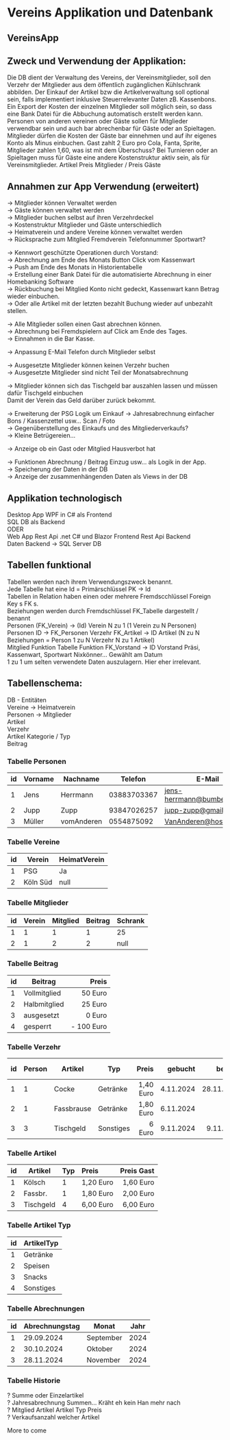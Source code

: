 # Vereins Applikation und Datenbank
## VereinsApp

## Zweck und Verwendung der Applikation:
Die DB dient der Verwaltung des Vereins, der Vereinsmitglieder, soll den Verzehr der Mitglieder aus dem öffentlich zugänglichen Kühlschrank abbilden.
Der Einkauf der Artikel bzw die Artikelverwaltung soll optional sein, falls implementiert inklusive Steuerrelevanter Daten zB. Kassenbons. 
Ein Export der Kosten der einzelnen Mitglieder soll möglich sein, so dass eine Bank Datei für die Abbuchung automatisch erstellt werden kann.
Personen von anderen vereinen oder Gäste sollen für Mitglieder verwendbar sein und auch bar abrechenbar für Gäste oder an Spieltagen.
Mitglieder dürfen die Kosten der Gäste bar einnehmen und auf ihr eigenes Konto als Minus einbuchen.
Gast zahlt 2 Euro pro Cola, Fanta, Sprite, Mitglieder zahlen 1,60, was ist mit dem Überschuss?
Bei Turnieren oder an Spieltagen muss für Gäste eine andere Kostenstruktur aktiv sein, als für Vereinsmitglieder. Artikel Preis Mitglieder / Preis Gäste

## Annahmen zur App Verwendung (erweitert)
-> Mitglieder können Verwaltet werden  
-> Gäste können verwaltet werden  
-> Mitglieder buchen selbst auf ihren Verzehrdeckel  
-> Kostenstruktur Mitglieder und Gäste unterschiedlich  
-> Heimatverein und andere Vereine können verwaltet werden  
-> Rücksprache zum Mitglied Fremdverein Telefonnummer Sportwart?  

-> Kennwort geschützte Operationen durch Vorstand:  
-> Abrechnung am Ende des Monats Button Click vom Kassenwart  
-> Push am Ende des Monats in Historientabelle  
-> Erstellung einer Bank Datei für die automatisierte Abrechnung in einer Homebanking Software  
-> Rückbuchung bei Mitglied Konto nicht gedeckt, Kassenwart kann Betrag wieder einbuchen.  
-> Oder alle Artikel mit der letzten bezahlt Buchung wieder auf unbezahlt stellen.  

-> Alle Mitglieder sollen einen Gast abrechnen können.  
-> Abrechnung bei Fremdspielern auf Click am Ende des Tages.  
-> Einnahmen in die Bar Kasse.  

-> Anpassung E-Mail Telefon durch Mitglieder selbst  

-> Ausgesetzte Mitglieder können keinen Verzehr buchen  
-> Ausgesetzte Mitglieder sind nicht Teil der Monatsabrechnung  

-> Mitglieder können sich das Tischgeld bar auszahlen lassen und müssen dafür Tischgeld einbuchen  
   Damit der Verein das Geld darüber zurück bekommt.  

-> Erweiterung der PSG Logik um Einkauf -> Jahresabrechnung einfacher Bons / Kassenzettel usw... Scan / Foto  
-> Gegenüberstellung des Einkaufs und des Mitgliederverkaufs?  
-> Kleine Betrügereien...  

-> Anzeige ob ein Gast oder Mitglied Hausverbot hat  

-> Funktionen Abrechnung / Beitrag Einzug usw... als Logik in der App.  
-> Speicherung der Daten in der DB  
-> Anzeige der zusammenhängenden Daten als Views in der DB  

## Applikation technologisch
Desktop App WPF in C# als Frontend  
SQL DB als Backend  
ODER  
Web App Rest Api .net C# und Blazor Frontend Rest Api Backend  
Daten Backend -> SQL Server DB  

## Tabellen funktional
Tabellen werden nach ihrem Verwendungszweck benannt.  
Jede Tabelle hat eine Id = Primärschlüssel PK -> Id  
Tabellen in Relation haben einen oder mehrere Fremdscchlüssel Foreign Key s FK s.  
Beziehungen werden durch Fremdschlüssel FK_Tabelle dargestellt / benannt  
Personen (FK_Verein) -> (Id) Verein N zu 1 (1 Verein zu N Personen)  
Personen ID -> FK_Personen Verzehr FK_Artikel -> ID Artikel (N zu N Beziehungen = Person 1 zu N Verzehr N zu 1 Artikel)  
Mitglied Funktion Tabelle Funktion FK_Vorstand -> ID Vorstand Präsi, Kassenwart, Sportwart Nixkönner… Gewählt am Datum  
1 zu 1 um selten verwendete Daten auszulagern. Hier eher irrelevant.  

## Tabellenschema:
DB - Entitäten  
Vereine -> Heimatverein  
Personen -> Mitglieder  
Artikel  
Verzehr  
Artikel Kategorie / Typ  
Beitrag  

### Tabelle Personen
|id | Vorname | Nachname | Telefon | E-Mail | Post-Anschrift | Hausverbot | 
|---|---------|----------|---------|--------|----------------|------------|
| 1 | Jens | Herrmann | 03883703367 | jens-herrmann@bumbelbee.net | Heisenbergstraße 75, 55551 Brühl | ja /nein | 
| 2 | Jupp | Zupp | 93847026257 | jupp-zupp@gmail.com |  
| 3 | Müller| vomAnderen | 0554875092 | VanAnderen@hosting.de|

### Tabelle Vereine
| id | Verein | HeimatVerein |
|-|-|-|
1 | PSG | Ja | 
2 | Köln Süd | null | 

### Tabelle Mitglieder
| id | Verein | Mitglied | Beitrag | Schrank |
|-|-|-|-|-|
| 1 | 1 | 1 | 1 | 25|
| 2 | 1 | 2 | 2 | null |

### Tabelle Beitrag
| id | Beitrag | Preis |
|-|-|-:|
| 1 | Vollmitglied | 50 Euro |
| 2 | Halbmitglied | 25 Euro |
| 3 | ausgesetzt | 0 Euro |
| 4 | gesperrt | - 100 Euro |

### Tabelle Verzehr
|id | Person   | Artikel     | Typ        | Preis      | gebucht     | bezahlt    | gebucht durch |
|-|-|-|-|-:|-:|-:|-|
|1  | 1        | Cocke       | Getränke   | 1,40 Euro  | 4.11.2024   | 28.11.2024 | 1 |
|2  | 1        | Fassbrause  | Getränke   | 1,80 Euro  | 6.11.2024   | NULL       | 2 |
|3  | 3        | Tischgeld   | Sonstiges  | 6 Euro     | 9.11.2024   | 9.11.2024  | 1 |

### Tabelle Artikel
| id |Artikel    |Typ   |Preis       |Preis Gast |
|-|-|-|:-|-:|
| 1  |Kölsch     |1     |1,20 Euro   |1,60 Euro |
| 2  |Fassbr.    |1     |1,80 Euro   |2,00 Euro |
| 3  |Tischgeld  |4     |6,00 Euro   |6,00 Euro |

### Tabelle Artikel Typ
|id|ArtikelTyp|
|-|-|
|1|Getränke|
|2|Speisen|
|3|Snacks|
|4|Sonstiges|

### Tabelle Abrechnungen
| id | Abrechnungstag  | Monat      | Jahr |
|-|-|-|-|
| 1  | 29.09.2024      | September  | 2024 |
| 2  | 30.10.2024      | Oktober    | 2024 |
| 3  | 28.11.2024      | November   | 2024 |

### Tabelle Historie
? Summe oder Einzelartikel  
? Jahresabrechnung Summen... Kräht eh kein Han mehr nach  
? Mitglied Artikel Artikel Typ Preis   
? Verkaufsanzahl welcher Artikel  


More to come  
